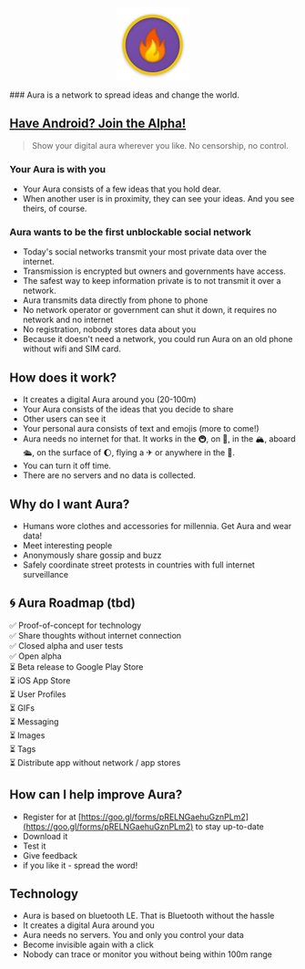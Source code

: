 <p style="text-align: center"><img src="/assets/icon.png" style="height:128px; width: 128px"></p>
### Aura is a network to spread ideas and change the world.

## [Have Android? Join the Alpha!](https://play.google.com/apps/testing/io.auraapp.auraandroid)

> Show your digital aura wherever you like. No censorship, no control.

### Your Aura is with you
* Your Aura consists of a few ideas that you hold dear.
* When another user is in proximity, they can see your ideas. And you see theirs, of course.

### Aura wants to be the first unblockable social network
* Today's social networks transmit your most private data over the internet.
* Transmission is encrypted but owners and governments have access.
* The safest way to keep information private is to not transmit it over a network.
* Aura transmits data directly from phone to phone
* No network operator or government can shut it down, it requires no network and no internet
* No registration, nobody stores data about you
* Because it doesn't need a network, you could run Aura on an old phone without wifi and SIM card. 

## How does it work?
* It creates a digital Aura around you \(20-100m\)
* Your Aura consists of the ideas that you decide to share
* Other users can see it
* Your personal aura consists of text and emojis \(more to come!\)
* Aura needs no internet for that. It works in the 🚇, on 🚂, in the 🏔, aboard 🛳, on the surface of 🌔, flying a ✈ or anywhere in the 🌌.
* You can turn it off time.
* There are no servers and no data is collected.

## Why do I want Aura?
* Humans wore clothes and accessories for millennia. Get Aura and wear data! 
* Meet interesting people
* Anonymously share gossip and buzz
* Safely coordinate street protests in countries with full internet surveillance
  
## 🌀 Aura Roadmap (tbd)
✅ Proof-of-concept for technology  
✅ Share thoughts without internet connection  
✅ Closed alpha and user tests  
✅ Open alpha  
⏳ Beta release to Google Play Store  
⏳ iOS App Store  
⏳ User Profiles  
⏳ GIFs  
⏳ Messaging  
⏳ Images  
⏳ Tags  
⏳ Distribute app without network / app stores

## How can I help improve Aura?
* Register for at [https://goo.gl/forms/pRELNGaehuGznPLm2](https://goo.gl/forms/pRELNGaehuGznPLm2) to stay up-to-date
* Download it
* Test it
* Give feedback
* if you like it - spread the word!

## Technology
* Aura is based on bluetooth LE. That is Bluetooth without the hassle
* It creates a digital Aura around you
* Aura needs no servers. You and only you control your data
* Become invisible again with a click
* Nobody can trace or monitor you without being within 100m range